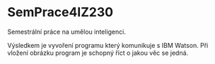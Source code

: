 # SemPrace4IZ230
Semestrální práce na umělou inteligenci.

Výsledkem je vyvoření programu který komunikuje s IBM Watson. Při vložení obrázku program je schopný říct o jakou věc se jedná.
